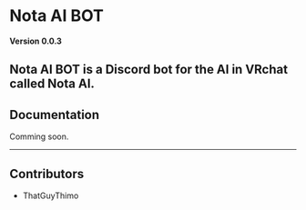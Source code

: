 # Nota AI BOT

**Version 0.0.3**

Nota AI BOT is a Discord bot for the AI in VRchat called Nota AI.
---
## Documentation
Comming soon.

---
## Contributors

- ThatGuyThimo
